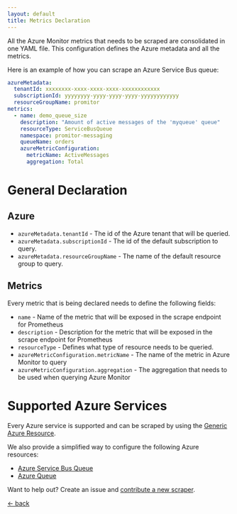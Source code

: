 ```yaml
---
layout: default
title: Metrics Declaration
---
```


All the Azure Monitor metrics that needs to be scraped are consolidated in one YAML file.
This configuration defines the Azure metadata and all the metrics.

Here is an example of how you can scrape an Azure Service Bus queue:

```yaml
azureMetadata:
  tenantId: xxxxxxxx-xxxx-xxxx-xxxx-xxxxxxxxxxxx
  subscriptionId: yyyyyyyy-yyyy-yyyy-yyyy-yyyyyyyyyyyy
  resourceGroupName: promitor
metrics: 
  - name: demo_queue_size
    description: "Amount of active messages of the 'myqueue' queue"
    resourceType: ServiceBusQueue
    namespace: promitor-messaging
    queueName: orders
    azureMetricConfiguration:
      metricName: ActiveMessages
      aggregation: Total
```

# General Declaration
## Azure

- `azureMetadata.tenantId` - The id of the Azure tenant that will be queried.
- `azureMetadata.subscriptionId` - The id of the default subscription to query.
- `azureMetadata.resourceGroupName` - The name of the default resource group to query.

## Metrics
Every metric that is being declared needs to define the following fields:
- `name` - Name of the metric that will be exposed in the scrape endpoint for Prometheus
- `description` - Description for the metric that will be exposed in the scrape endpoint for Prometheus
- `resourceType` - Defines what type of resource needs to be queried.
- `azureMetricConfiguration.metricName` - The name of the metric in Azure Monitor to query
- `azureMetricConfiguration.aggregation` - The aggregation that needs to be used when querying Azure Monitor

# Supported Azure Services
Every Azure service is supported and can be scraped by using the [Generic Azure Resource](generic-azure-resource).

We also provide a simplified way to configure the following Azure resources:
- [Azure Service Bus Queue](service-bus-queue)
- [Azure Queue](azure-queue)

Want to help out? Create an issue and [contribute a new scraper](https://github.com/tomkerkhove/promitor/blob/master/adding-a-new-scraper.md).

[&larr; back](/)
